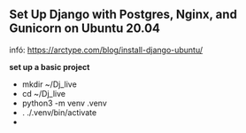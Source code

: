 ## Set Up Django with Postgres, Nginx, and Gunicorn on Ubuntu 20.04
infó: https://arctype.com/blog/install-django-ubuntu/

**set up a basic project**
 - mkdir ~/Dj_live
 - cd ~/Dj_live
 - python3 -m venv .venv
 - . ./.venv/bin/activate
 - 
